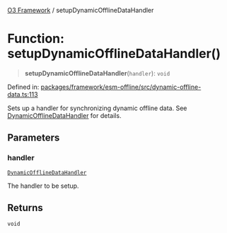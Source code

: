 [O3 Framework](../API.md) / setupDynamicOfflineDataHandler

# Function: setupDynamicOfflineDataHandler()

> **setupDynamicOfflineDataHandler**(`handler`): `void`

Defined in: [packages/framework/esm-offline/src/dynamic-offline-data.ts:113](https://github.com/its-kios09/openmrs-esm-core/blob/main/packages/framework/esm-offline/src/dynamic-offline-data.ts#L113)

Sets up a handler for synchronizing dynamic offline data.
See [DynamicOfflineDataHandler](../interfaces/DynamicOfflineDataHandler.md) for details.

## Parameters

### handler

[`DynamicOfflineDataHandler`](../interfaces/DynamicOfflineDataHandler.md)

The handler to be setup.

## Returns

`void`
